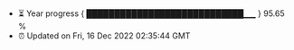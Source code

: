 - ⏳ Year progress { ████████████████████████████▁▁ } 95.65 %
- ⏰ Updated on Fri, 16 Dec 2022 02:35:44 GMT

